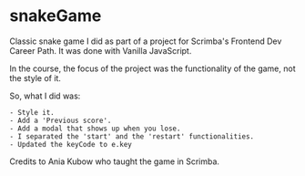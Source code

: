 # snakeGame
Classic snake game I did as part of a project for Scrimba's Frontend Dev Career Path. It was done with Vanilla JavaScript.

In the course, the focus of the project was the functionality of the game, not the style of it. 

So, what I did was: 

    - Style it.
    - Add a 'Previous score'.
    - Add a modal that shows up when you lose. 
    - I separated the 'start' and the 'restart' functionalities.
    - Updated the keyCode to e.key





Credits to Ania Kubow who taught the game in Scrimba.
